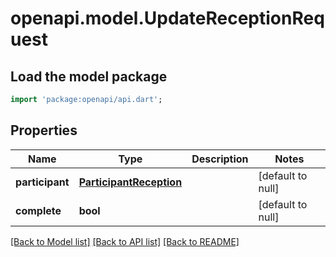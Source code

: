 # openapi.model.UpdateReceptionRequest

## Load the model package
```dart
import 'package:openapi/api.dart';
```

## Properties
Name | Type | Description | Notes
------------ | ------------- | ------------- | -------------
**participant** | [**ParticipantReception**](ParticipantReception.md) |  | [default to null]
**complete** | **bool** |  | [default to null]

[[Back to Model list]](../README.md#documentation-for-models) [[Back to API list]](../README.md#documentation-for-api-endpoints) [[Back to README]](../README.md)


